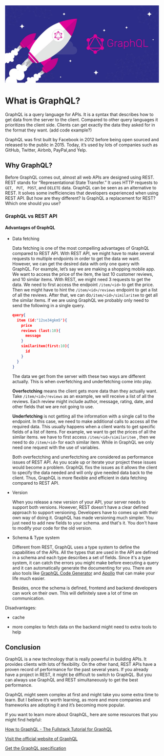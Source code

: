 ![graphql_img1](graphql_img1.jpeg)

# What is GraphQL?

GraphQL is a query language for APIs. It is a syntax that describes how to get data from the server to the client. Compared to other query languages it prioritizes the client side. Clients can get exactly the data they asked for in the format they want.
(add code example?)

GraphQL was first built by Facebook in 2012 before being open sourced and released to the public in 2015. Today, it’s used by lots of companies such as GitHub, Twitter, Airbnb, PayPal,and Yelp.



## Why GraphQL? 

Before GraphQL comes out, almost all web APIs are designed using REST. REST stands for “Representational State Transfer.”  It uses HTTP requests to `GET`, ` PUT`, ` POST`, and `DELETE` data. GraphQL can be seen as an alternative to REST. It solves some inefficiencies that developers experienced when using REST API. But how are they different?  Is GraphQL a replacement for REST? Which one should you use?

### GraphQL vs REST API

#### Advantages of GraphQL

- Data fetching

  Data fetching is one of the most compelling advantages of GraphQL compared to REST API. With REST API, we might have to make several requests to multiple endpoints in order to get the data we want. However, we can get the desired data with only one query with GraphQL. For example, let’s say we are making a shopping mobile app. We want to access the price of the item, the last 10 customer reviews, and 10 similar items. With REST, we might need 3 requests to get the data. We need to first access the endpoint `/item/<id>` to get the price. Then we might have to hint the `/item/<id>/reviews`  endpoint to get a list of all the reviews. After that, we can do`/item/<id>/similaritem` to get all the similar items. If we are using GraphQL we probably only need to send the following in a single query.

  ```json
  query{
    item (id:"12se34gkm5"){
      price
      reviews (last:10){
        message
      }
      similaritem(first:10){
        id
      }
    }
  }
  
  ```

  The data we get from the server with these two ways are different actually. This is when overfetching and underfetching come into play. 

  **Overfectching** means the client gets more data than they actually want. Take  `/item/<id>/reviews` as an example, we will receive a list of all the reviews. Each review might include author, message, rating, date, and other fields that we are not going to use.

  **Underfetching** is not getting all the information with a single call to the endpoint. In this case, we need to make additional calls to access all the required data. This usually happens when a client wants to get specific fields of a list of items. For example, we want to get the prices of all the similar items. we have to first  access `/item/<id>/similaritem` , then we need to do `/item/<id>` for each similar item. While in GraphQL  we only need one request with the use of variables.

  Both overfectching and unerfectching are considered as performance issues of REST API. As you scale up or iterate your project these issues would become a problem. GraphQL fixs the issues as it allows the client to specify the data needed and will only give needed data back to the client. Thus, GraphQL is more flexible and efficient in data fetching compared to REST API.

- Version

  When you release a new version of your API, your server needs to support both versions. However, REST doesn't have a clear defined approach to support versioning. Developers have to comes up with their own way of doing it. GraphQL has made versioning much simpler. You just need to add new fields to your schema. and that's it. You don't have to modify your code for the old version.

- Schema & Type system

  Different from REST, GraphQL uses a type system to define the capabilities of the APIs. All the types that are used in the API are defined in a schema and each type describes a set of fields. Since it's a type system, it can catch the errors you might make before executing a query and it can automatically generate the documenting for you. There are also tools like [GraphQL Code Generator](https://graphql-code-generator.com/) and [Apollo]( https://www.apollographql.com/) that can make your life much easier.

  Besides, once the schema is defined, frontend and backend developers can work on their own. This will definitely save a lot of time on communication.

  

Disadvantages:

- cache

- more complex to fetch data on the backend might need to extra tools to help



## Conclusion

GraphQL is a new technology that is really powerful in building APIs. It provides clients with lots of flexibility. On the other hand, REST APIs have a proven record of performance for the past several years. If you already have a project in REST, it might be difficult to switch to GraphQL. But you can always use GraphQL and REST simultaneously to get the best performance.

GraphQL might seem complex at first and might take you some extra time to learn. But I believe it’s worth learning, as more and more companies and frameworks are adopting it and it’s becoming more popular. 

If you want to learn more about GraphQL, here are some resources that you might find helpful:

[How to GraphQL - The Fullstack Tutorial for GraphQL](https://www.howtographql.com/)

[Visit the official website of GraphQL](https://graphql.org/)

[Get the GraphQL specification](https://github.com/graphql/graphql-spec) 
